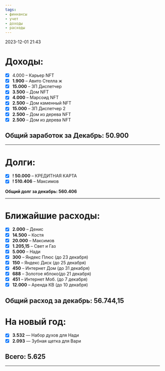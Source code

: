 ```yaml
---
tags:
- финнансы
- учет
- доходы
- расходы
---
```


2023-12-01
21:43

# Доходы:
  
- [x] 4.000 – Карьер NFT
- [x]  **1.900** – Авито Стелла ж
- [x]  **15.000** – ЗП Диспетчер
- [x]  **3.500** – Дом NFT
- [x]  **4.000** – Марсоид NFT
- [x]  **2.500** – Дом каменный NFT
- [x]  **15.000** – ЗП Диспетчер 2
- [x]  **2.500** – Дом из дерева NFT
- [x]  **2.500** – Дом из дерева NFT

## Общий заработок за Декабрь: 50.900

---

# Долги:
- [x] **! 50.000** – КРЕДИТНАЯ КАРТА
- [x] **! 510.406** – Максимов

**Общий долг за декабрь: 560.406**

---

# Ближайшие расходы:

-   [x] **2.000** – Денис
-   [x] **14.500** – Костя
-   [x] **20.000** – Максимов
-   [x] **1.205,15** – Свет и Газ
-   [x] **5.000** – Нади
-   [x] **300** – Яндекс Плюс (до 23 декабря)
-   [x] **150** – Яндекс Диск (до 25 декабря)
-   [x] **450** – Интернет Дом (до 31 декабря)
-   [x] **688** – Золотое яблоко(до 21 декабря)
-   [x] **451** – Интернет Моб. (до 7 декабря)
-   [x] **12.000** – Аренда КВ (до 10 декабря)

## Общий расход за декабрь: 56.744,15
# На новый год:

  - [x] **3.532** — Набор духов для Нади
  - [x] **2.093** — Зубная щетка для Вари

## Всего: 5.625
---